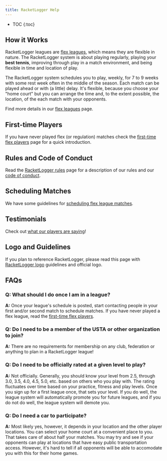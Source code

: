 ```yaml
---
title: RacketLogger Help
---
```

* TOC
{:toc}

## How it Works

RacketLogger leagues are [flex leagues](http://www.racketlogger.com/leagues/flex), which means they are flexible in nature. The RacketLogger system is about playing regularly, playing your **best tennis**, improving through play in a match environment, and being flexible in time and location of play.

The RacketLogger system schedules you to play, weekly, for 7 to 9 weeks with some rest week often in the middle of the season. Each match can be played ahead or with (a little) delay. It's flexible, because you choose your "home court" but you can arrange the time and, to the extent possible, the location, of the each match with your opponents.

Find more details in our [flex leagues](http://www.racketlogger.com/leagues/flex) page.

## First-time Players

If you have never played flex (or regulation) matches check the [first-time flex players](first-time-players) page for a quick introduction.

## Rules and Code of Conduct

Read the [RacketLogger rules](rules) page for a description of our rules and our [code of conduct](code-of-conduct).

## Scheduling Matches

We have some guidelines for [scheduling flex league matches](scheduling-matches).

## Testimonials

Check out [what our players are saying](testimonials)!

## Logo and Guidelines

If you plan to reference RacketLogger, please read this page with [RacketLogger logo](logo) guidelines and official logo.

## FAQs

### Q: What should I do once I am in a league?

**A:** Once your league's schedule is posted, start contacting people in your first and/or second match to schedule matches. If you have never played a flex league, read the [first-time flex players](first-time-players).

### Q: Do I need to be a member of the USTA or other organization to join?

**A:** There are no requirements for membership on any club, federation or anything to plan in a RacketLogger league!

### Q: Do I need to be officially rated at a given level to play?

**A:** Not officially. Generally, you should know your level from 2.5, through 3.0, 3.5, 4.0, 4.5, 5.0, etc. based on others who you play with. The rating fluctuates over time based on your practice, fitness and play levels. Once you sign up for a first league once, that sets your level. If you do well, the league system will automatically promote you for future leagues, and if you do not do well, the league system will demote you.

### Q: Do I need a car to participate?

**A:** Most likely yes, however, it depends in your location and the other player locations. You can select your home court at a convenient place to you. That takes care of about half your matches. You may try and see if your opponents can play at locations that have easy public transportation access. However, it's hard to tell if all opponents will be able to accomodate you with this for their home games.
